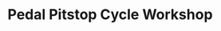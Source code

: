 ---
title: "Pedal Pitstop Cycle Workshop"
url: /chandlers-ford/pedal-pitstop-cycle-workshop/
shop: bicycle
---